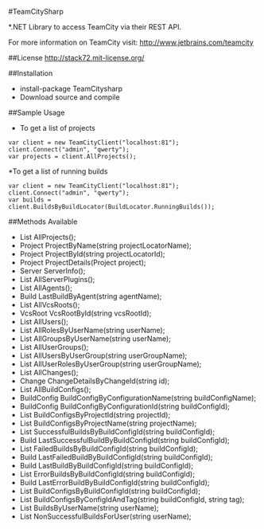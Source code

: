 #TeamCitySharp

*.NET Library to access TeamCity via their REST API.

For more information on TeamCity visit:
http://www.jetbrains.com/teamcity

##License 
http://stack72.mit-license.org/

##Installation
* install-package TeamCitysharp
* Download source and compile

##Sample Usage
* To get a list of projects
```
var client = new TeamCityClient("localhost:81");
client.Connect("admin", "qwerty");
var projects = client.AllProjects();
```

*To get a list of running builds
```
var client = new TeamCityClient("localhost:81");
client.Connect("admin", "qwerty");
var builds = client.BuildsByBuildLocator(BuildLocator.RunningBuilds());
```


##Methods Available
* List<Project> AllProjects();
* Project ProjectByName(string projectLocatorName);
* Project ProjectById(string projectLocatorId);
* Project ProjectDetails(Project project);
* Server ServerInfo();
* List<Plugin> AllServerPlugins();
* List<Agent> AllAgents();
* Build LastBuildByAgent(string agentName);
* List<VcsRoot> AllVcsRoots();
* VcsRoot VcsRootById(string vcsRootId);
* List<User> AllUsers();
* List<Role> AllRolesByUserName(string userName);
* List<Group> AllGroupsByUserName(string userName);
* List<Group> AllUserGroups();
* List<User> AllUsersByUserGroup(string userGroupName);
* List<Role> AllUserRolesByUserGroup(string userGroupName);
* List<Change> AllChanges();
* Change ChangeDetailsByChangeId(string id);
* List<BuildConfig> AllBuildConfigs();
* BuildConfig BuildConfigByConfigurationName(string buildConfigName);
* BuildConfig BuildConfigByConfigurationId(string buildConfigId);
* List<BuildConfig> BuildConfigsByProjectId(string projectId);
* List<BuildConfig> BuildConfigsByProjectName(string projectName);
* List<Build> SuccessfulBuildsByBuildConfigId(string buildConfigId);
* Build LastSuccessfulBuildByBuildConfigId(string buildConfigId);
* List<Build> FailedBuildsByBuildConfigId(string buildConfigId);
* Build LastFailedBuildByBuildConfigId(string buildConfigId);
* Build LastBuildByBuildConfigId(string buildConfigId);
* List<Build> ErrorBuildsByBuildConfigId(string buildConfigId);
* Build LastErrorBuildByBuildConfigId(string buildConfigId);
* List<Build> BuildConfigsByBuildConfigId(string buildConfigId);
* List<Build> BuildConfigsByConfigIdAndTag(string buildConfigId, string tag);
* List<Build> BuildsByUserName(string userName);
* List<Build> NonSuccessfulBuildsForUser(string userName);